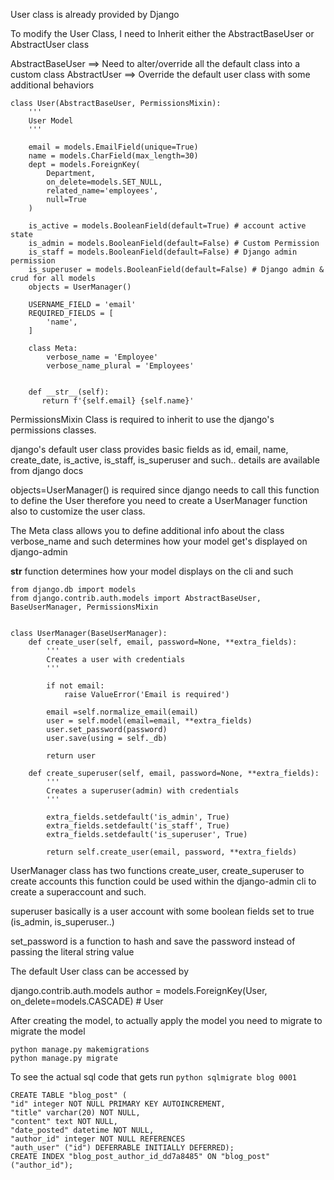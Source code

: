 User class is already provided by Django

To modify the User Class, I need to Inherit either the AbstractBaseUser or AbstractUser class

AbstractBaseUser ==> Need to alter/override all the default class into a custom class
AbstractUser ==> Override the default user class with some additional behaviors

```
class User(AbstractBaseUser, PermissionsMixin):
    '''
    User Model
    '''

    email = models.EmailField(unique=True)
    name = models.CharField(max_length=30)
    dept = models.ForeignKey(
        Department, 
        on_delete=models.SET_NULL,
        related_name='employees',
        null=True
    )

    is_active = models.BooleanField(default=True) # account active state
    is_admin = models.BooleanField(default=False) # Custom Permission
    is_staff = models.BooleanField(default=False) # Django admin permission
    is_superuser = models.BooleanField(default=False) # Django admin & crud for all models
    objects = UserManager()

    USERNAME_FIELD = 'email'
    REQUIRED_FIELDS = [
        'name',
    ]

    class Meta:
        verbose_name = 'Employee'
        verbose_name_plural = 'Employees'
    

    def __str__(self):
       return f'{self.email} {self.name}'

```

PermissionsMixin Class is required to inherit to use the django's permissions classes.

django's default user class provides basic fields as
id, email, name, create_date, is_active, is_staff, is_superuser and such.. details are available from django docs

objects=UserManager() is required since django needs to call this function to define the User
therefore you need to create a UserManager function also to customize the user class.

The Meta class allows you to define additional info about the class
verbose_name and such determines how your model get's displayed on django-admin

__str__ function determines how your model displays on the cli and such


```
from django.db import models
from django.contrib.auth.models import AbstractBaseUser, BaseUserManager, PermissionsMixin


class UserManager(BaseUserManager):
    def create_user(self, email, password=None, **extra_fields):
        '''
        Creates a user with credentials
        '''

        if not email:
            raise ValueError('Email is required')

        email =self.normalize_email(email)
        user = self.model(email=email, **extra_fields)
        user.set_password(password)
        user.save(using = self._db)

        return user

    def create_superuser(self, email, password=None, **extra_fields):
        '''
        Creates a superuser(admin) with credentials
        '''
        
        extra_fields.setdefault('is_admin', True)
        extra_fields.setdefault('is_staff', True)
        extra_fields.setdefault('is_superuser', True)

        return self.create_user(email, password, **extra_fields)
```
UserManager class has two functions create_user, create_superuser to create accounts
this function could be used within the django-admin cli to create a superaccount and such.


superuser basically is a user account with some boolean fields set to true (is_admin, is_superuser..)

set_password is a function to hash and save the password instead of passing the literal string value


The default User class can be accessed by 

django.contrib.auth.models
author = models.ForeignKey(User, on_delete=models.CASCADE) # User


After creating the model, to actually apply the model you need to migrate
to migrate the model

```
python manage.py makemigrations
python manage.py migrate
```


To see the actual sql code that gets run
`python sqlmigrate blog 0001`

```
CREATE TABLE "blog_post" (
"id" integer NOT NULL PRIMARY KEY AUTOINCREMENT, 
"title" varchar(20) NOT NULL, 
"content" text NOT NULL, 
"date_posted" datetime NOT NULL, 
"author_id" integer NOT NULL REFERENCES 
"auth_user" ("id") DEFERRABLE INITIALLY DEFERRED);
CREATE INDEX "blog_post_author_id_dd7a8485" ON "blog_post" ("author_id");
```







